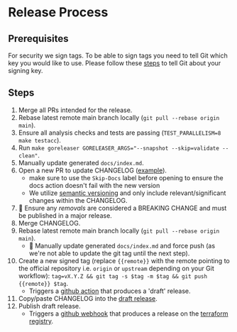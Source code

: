 # Release Process

## Prerequisites

For security we sign tags. To be able to sign tags you need to tell Git which key you would like to use. Please follow these
[steps](https://docs.github.com/en/authentication/managing-commit-signature-verification/telling-git-about-your-signing-key) to
tell Git about your signing key.

## Steps

1. Merge all PRs intended for the release.
1. Rebase latest remote main branch locally (`git pull --rebase origin main`).
1. Ensure all analysis checks and tests are passing (`TEST_PARALLELISM=8 make testacc`).
1. Run `make goreleaser GORELEASER_ARGS="--snapshot --skip=validate --clean"`.
1. Manually update generated `docs/index.md`.
1. Open a new PR to update CHANGELOG ([example](https://github.com/fastly/terraform-provider-fastly/pull/498/files)).
    - make sure to use the `Skip-Docs` label before opening to ensure the docs action doesn't fail with the new version
    - We utilize [semantic versioning](https://semver.org/) and only include relevant/significant changes within the CHANGELOG.
1. 🚨 Ensure any _removals_ are considered a BREAKING CHANGE and must be published in a major release.
1. Merge CHANGELOG.
1. Rebase latest remote main branch locally (`git pull --rebase origin main`).
    - 🚨 Manually update generated `docs/index.md` and force push (as we're not able to update the git tag until the next step).
1. Create a new signed tag (replace `{{remote}}` with the remote pointing to the official repository i.e. `origin` or `upstream` depending on your Git workflow): `tag=vX.Y.Z && git tag -s $tag -m $tag && git push {{remote}} $tag`.
    - Triggers a [github action](https://github.com/fastly/terraform-provider-fastly/blob/main/.github/workflows/release.yml) that produces a 'draft' release.
1. Copy/paste CHANGELOG into the [draft release](https://github.com/fastly/terraform-provider-fastly/releases).
1. Publish draft release.
    - Triggers a [github webhook](https://github.com/fastly/terraform-provider-fastly/settings/hooks) that produces a release on the [terraform registry](https://registry.terraform.io/providers/fastly/fastly/latest).
